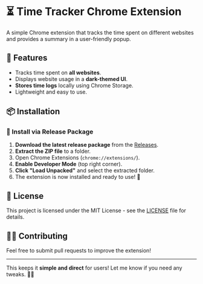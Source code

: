 # ⏳ Time Tracker Chrome Extension  

A simple Chrome extension that tracks the time spent on different websites and provides a summary in a user-friendly popup.  

## 🚀 Features  
- Tracks time spent on **all websites**.  
- Displays website usage in a **dark-themed UI**.  
- **Stores time logs** locally using Chrome Storage.  
- Lightweight and easy to use.  

## 📦 Installation  

### 🔹 Install via Release Package  
1. **Download the latest release package** from the [Releases](https://github.com/Sahilll94/CodeClock/releases/tag/v1).
2. **Extract the ZIP file** to a folder.  
3. Open Chrome Extensions (`chrome://extensions/`).  
4. **Enable Developer Mode** (top right corner).  
5. **Click "Load Unpacked"** and select the extracted folder.  
6. The extension is now installed and ready to use! 🚀  

## 📜 License  
This project is licensed under the MIT License - see the [LICENSE](LICENSE) file for details.  

## 👨‍💻 Contributing  
Feel free to submit pull requests to improve the extension!  

---

This keeps it **simple and direct** for users! Let me know if you need any tweaks. 🚀🔥
